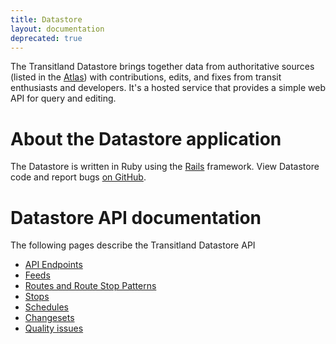 ```yaml
---
title: Datastore
layout: documentation
deprecated: true
---
```


The Transitland Datastore brings together data from authoritative sources (listed in the [Atlas](/documentation/atlas)) with contributions, edits, and fixes from transit enthusiasts and developers. It's a hosted service that provides a simple web API for query and editing.

# About the Datastore application

The Datastore is written in Ruby using the [Rails](http://www.rubyonrails.org) framework. View Datastore code and report bugs [on GitHub](http://github.com/transitland/transitland-datastore).

# Datastore API documentation

The following pages describe the Transitland Datastore API

* [API Endpoints](/documentation/datastore/api-endpoints)
* [Feeds](/documentation/datastore/feeds)
* [Routes and Route Stop Patterns](/documentation/datastore/routes-and-route-stop-patterns)
* [Stops](/documentation/datastore/stops)
* [Schedules](/documentation/datastore/schedules)
* [Changesets](/documentation/datastore/changesets)
* [Quality issues](/documentation/datastore/quality_issues)
  